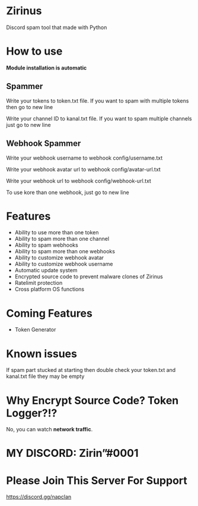 # Zirinus
Discord spam tool that made with Python

# How to use
**Module installation is automatic**
## Spammer

Write your tokens to token.txt file.
If you want to spam with multiple tokens then go to new line

Write your channel ID to kanal.txt file.
If you want to spam multiple channels just go to new line

## Webhook Spammer
Write your webhook username to webhook config/username.txt

Write your webhook avatar url to webhook config/avatar-url.txt

Write your webhook url to webhook config/webhook-url.txt

To use kore than one webhook, just go to new line

# Features
- Ability to use more than one token
- Ability to spam more than one channel
- Ability to spam webhooks
- Ability to spam more than one webhooks
- Ability to customize webhook avatar
- Ability to customize webhook username
- Automatic update system
- Encrypted source code to prevent malware clones of Zirinus
- Ratelimit protection
- Cross platform OS functions

# Coming Features
- Token Generator

# Known issues
If spam part stucked at starting then double check your token.txt and kanal.txt file they may be empty

# Why Encrypt Source Code? Token Logger?!?
No, you can watch **network traffic**.

# MY DISCORD: Zirinˮ#0001
# Please Join This Server For Support
https://discord.gg/napclan
